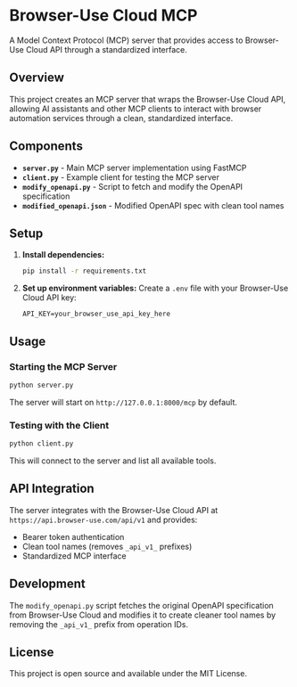 # Browser-Use Cloud MCP

A Model Context Protocol (MCP) server that provides access to Browser-Use Cloud API through a standardized interface.

## Overview

This project creates an MCP server that wraps the Browser-Use Cloud API, allowing AI assistants and other MCP clients to interact with browser automation services through a clean, standardized interface.

## Components

- **`server.py`** - Main MCP server implementation using FastMCP
- **`client.py`** - Example client for testing the MCP server
- **`modify_openapi.py`** - Script to fetch and modify the OpenAPI specification
- **`modified_openapi.json`** - Modified OpenAPI spec with clean tool names

## Setup

1. **Install dependencies:**
   ```bash
   pip install -r requirements.txt
   ```

2. **Set up environment variables:**
   Create a `.env` file with your Browser-Use Cloud API key:
   ```
   API_KEY=your_browser_use_api_key_here
   ```

## Usage

### Starting the MCP Server

```bash
python server.py
```

The server will start on `http://127.0.0.1:8000/mcp` by default.

### Testing with the Client

```bash
python client.py
```

This will connect to the server and list all available tools.

## API Integration

The server integrates with the Browser-Use Cloud API at `https://api.browser-use.com/api/v1` and provides:

- Bearer token authentication
- Clean tool names (removes `_api_v1_` prefixes)
- Standardized MCP interface

## Development

The `modify_openapi.py` script fetches the original OpenAPI specification from Browser-Use Cloud and modifies it to create cleaner tool names by removing the `_api_v1_` prefix from operation IDs.

## License

This project is open source and available under the MIT License.